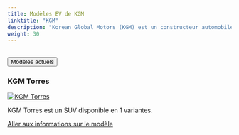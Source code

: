 ```yaml
---
title: Modèles EV de KGM
linktitle: "KGM"
description: "Korean Global Motors (KGM) est un constructeur automobile basé en Corée du Sud. Connu pour sa gamme diversifiée de véhicules, y compris les modèles électriques et hybrides, KGM a apporté des contributions notables au marché automobile mondial. L'entreprise met l'accent sur le design innovant et l'ingénierie avancée, en phase avec les tendances de l'industrie vers la durabilité et l'intégration technologique. KGM continue d'être une présence significative dans le secteur automobile, tant au niveau national qu'international."
weight: 30
---
```

<!-- markdownlint-disable MD033 -->
<!-- markdownlint-disable MD010 -->


<div class="accordion" id="accordionPanelsStayOpenExample">
    <div class="accordion-item">
        <h2 class="accordion-header">
            <button class="accordion-button" type="button" data-bs-toggle="collapse" data-bs-target="#panelsStayOpen-collapseOne" aria-expanded="true" aria-controls="panelsStayOpen-collapseOne">
                        Modèles actuels
            </button>
        </h2>
        <div id="panelsStayOpen-collapseOne" class="accordion-collapse collapse show">
            <div class="accordion-body">
    <div class="container p-3 mb-4 bg-body-tertiary rounded border">
        <h3>KGM Torres</h3>
        <div class="row">
            <div class="col col-12 col-md-6">
                <a href="torres">
                    <img src="https://media.evkx.net/multimedia/models/kgm/torres/torres_evx/main_1_st.jpg" class="img-fluid" alt="KGM Torres" >
                </a>
            </div>
            <div class="col col-12 col-md-6"><p>
KGM Torres est un SUV disponible en 1 variantes.
</p>
	<a href="torres/" class="btn btn-outline-primary" role="button">Aller aux informations sur le modèle</a>
		</div>
	</div>
</div>
        </div>
    </div>
</div></div>
